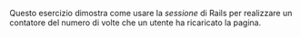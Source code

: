 
Questo esercizio dimostra come usare la _sessione_ di Rails per realizzare un contatore del numero di volte che un utente ha ricaricato la pagina.

